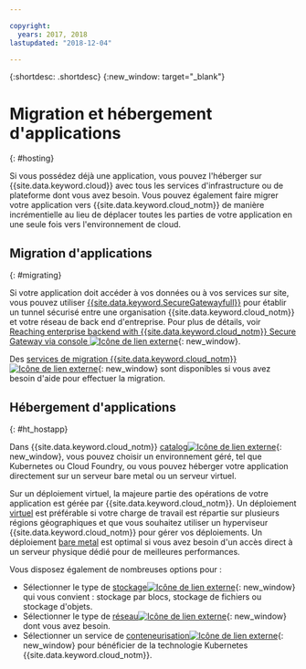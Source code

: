 ```yaml
---

copyright:
  years: 2017, 2018
lastupdated: "2018-12-04"

---
```


{:shortdesc: .shortdesc}
{:new_window: target="_blank"}

# Migration et hébergement d'applications
{: #hosting}

Si vous possédez déjà une application, vous pouvez l'héberger sur {{site.data.keyword.cloud}} avec tous les services d'infrastructure ou de plateforme dont vous avez besoin. Vous pouvez également faire migrer votre application vers {{site.data.keyword.cloud_notm}} de manière incrémentielle au lieu de déplacer toutes les parties de votre application en une seule fois vers l'environnement de cloud.

## Migration d'applications
{: #migrating}

Si votre application doit accéder à vos données ou à vos services sur site, vous pouvez utiliser [{{site.data.keyword.SecureGatewayfull}}](/docs/services/SecureGateway/index.html#getting-started-with-sg) pour établir un tunnel sécurisé entre une organisation {{site.data.keyword.cloud_notm}} et votre réseau de back end d'entreprise. Pour plus de détails, voir [Reaching enterprise backend with {{site.data.keyword.cloud_notm}} Secure Gateway via console ![Icône de lien externe](../icons/launch-glyph.svg "Icône de lien externe")](https://developer.ibm.com/bluemix/2015/04/01/reaching-enterprise-backend-bluemix-secure-gateway/){: new_window}.

Des [services de migration {{site.data.keyword.cloud_notm}}![Icône de lien externe](../icons/launch-glyph.svg "Icône de lien externe")](https://www.ibm.com/cloud/migration-services){: new_window} sont disponibles si vous avez besoin d'aide pour effectuer la migration.

## Hébergement d'applications
{: #ht_hostapp}

Dans {{site.data.keyword.cloud_notm}} [catalog![Icône de lien externe](../icons/launch-glyph.svg "Icône de lien externe")](https://{DomainName}/catalog/?taxonomyNavigation=apps){: new_window}, vous pouvez choisir un environnement géré, tel que Kubernetes ou Cloud Foundry, ou vous pouvez héberger votre application directement sur un serveur bare metal ou un serveur virtuel.

Sur un déploiement virtuel, la majeure partie des opérations de votre application est gérée par {{site.data.keyword.cloud_notm}}. Un déploiement [virtuel](/docs/vsi/vsi_about.html) est préférable si votre charge de travail est répartie sur plusieurs régions géographiques et que vous souhaitez utiliser un hyperviseur {{site.data.keyword.cloud_notm}} pour gérer vos déploiements. Un déploiement [bare metal](/docs/bare-metal/index.html#getting-started) est optimal si vous avez besoin d'un accès direct à un serveur physique dédié pour de meilleures performances.

Vous disposez également de nombreuses options pour :
* Sélectionner le type de [stockage![Icône de lien externe](../icons/launch-glyph.svg "Icône de lien externe")](https://{DomainName}/catalog/?taxonomyNavigation=apps&category=slstorage){: new_window} qui vous convient : stockage par blocs, stockage de fichiers ou stockage d'objets.
* Sélectionner le type de [réseau![Icône de lien externe](../icons/launch-glyph.svg "Icône de lien externe")](https://{DomainName}/catalog/?taxonomyNavigation=apps&category=slnetwork){: new_window} dont vous avez besoin.
* Sélectionner un service de [conteneurisation![Icône de lien externe](../icons/launch-glyph.svg "Icône de lien externe")](https://{DomainName}/catalog/?taxonomyNavigation=apps&category=containers){: new_window} pour bénéficier de la technologie Kubernetes {{site.data.keyword.cloud_notm}}.
